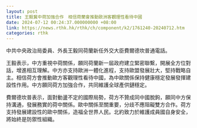 ```yaml
---
layout: post
title: 王毅冀中荷加強合作　相信荷蘭會推動歐洲客觀理性看待中國
date: 2024-07-12 00:24:37.000000000 +08:00
link: https://news.rthk.hk/rthk/ch/component/k2/1761240-20240712.htm
categories: rthk
---
```


中共中央政治局委員、外長王毅同荷蘭新任外交大臣費爾德坎普通電話。

王毅表示，中方重視中荷關係，願同荷蘭新一屆政府建立緊密聯繫，開展全方位對話，增進相互理解。中方亦支持歐洲一體化進程，支持歐盟發展壯大，堅持戰略自主。相信荷方會推動歐方客觀理性看待中國，為中歐關係保持健康穩定發展發揮建設性作用。中方願同荷方加強合作，共同維護全球產供鏈穩定。

費爾德坎普表示，面對動盪不定的國際局勢，荷方不贊成同中國脫鉤，願同中方保持溝通，發展務實的荷中關係。歐中關係至關重要，分歧不應阻礙雙方合作。荷方支持發展建設性的歐中關係，造福全世界人民。北約致力於維護成員國自身安全，將始終是防禦性組織。
